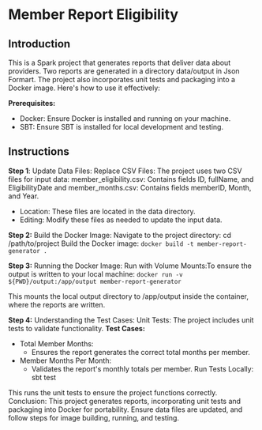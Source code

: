 # Member Report Eligibility 

## Introduction
This is a Spark project that generates reports that deliver data about providers. Two reports are generated in a directory data/output in Json Formart.
The project also incorporates unit tests and packaging into a Docker image. Here's how to use it effectively:

**Prerequisites:**
- Docker: Ensure Docker is installed and running on your machine.
- SBT: Ensure SBT is installed for local development and testing.

## Instructions

**Step 1**: Update Data Files: Replace CSV Files: The project uses two CSV files for input data: member_eligibility.csv: Contains fields ID, fullName, and EligibilityDate and  member_months.csv: Contains fields memberID, Month, and Year. 
- Location: These files are located in the data directory.
- Editing: Modify these files as needed to update the input data.


**Step 2:** Build the Docker Image: Navigate to the project directory: cd /path/to/project Build the Docker image: `docker build -t member-report-generator .`

**Step 3:** Running the Docker Image: Run with Volume Mounts:To ensure the output is written to your local machine: `docker run -v ${PWD}/output:/app/output member-report-generator`

This mounts the local output directory to /app/output inside the container, where the reports are written. 

**Step 4:** Understanding the Test Cases: Unit Tests: The project includes unit tests to validate functionality.
**Test Cases:** 
- Total Member Months: 
  - Ensures the report generates the correct total months per member.
- Member Months Per Month:
  - Validates the report's monthly totals per member. Run Tests Locally: sbt test

This runs the unit tests to ensure the project functions correctly. Conclusion: This project generates reports, incorporating unit tests and packaging into Docker for portability. Ensure data files are updated, and follow steps for image building, running, and testing.
